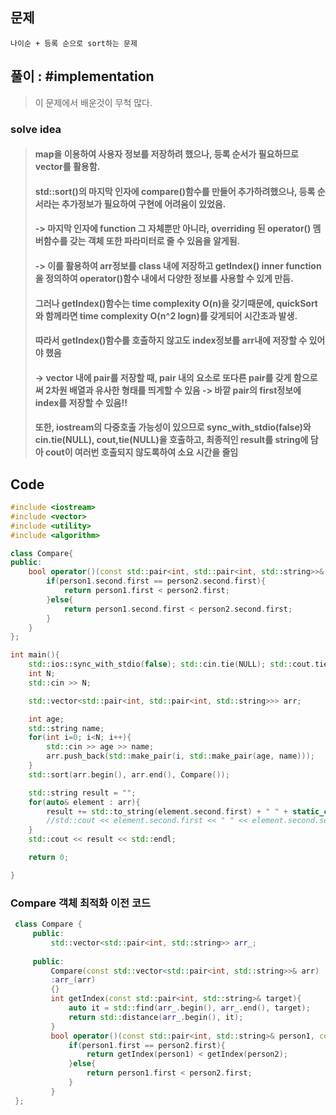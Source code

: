 ## 문제 
```
나이순 + 등록 순으로 sort하는 문제
```

## 풀이 : #implementation
> 이 문제에서 배운것이 무척 많다. 

### solve idea
> #### map을 이용하여 사용자 정보를 저장하려 했으나, 등록 순서가 필요하므로 vector를 활용함.
> #### std::sort()의 마지막 인자에 compare()함수를 만들어 추가하려했으나, 등록 순서라는 추가정보가 필요하여 구현에 어려움이 있었음.
> #### -> 마지막 인자에 function 그 자체뿐만 아니라, overriding 된 operator() 멤버함수를 갖는 객체 또한 파라미터로 줄 수 있음을 알게됨.
> #### -> 이를 활용하여 arr정보를 class 내에 저장하고 getIndex() inner function을 정의하여 operator()함수 내에서 다양한 정보를 사용할 수 있게 만듬.
> #### 그러나 getIndex()함수는 time complexity O(n)을 갖기때문에, quickSort와 함께라면 time complexity O(n^2 logn)를 갖게되어 시간초과 발생.
> #### 따라서 getIndex()함수를 호출하지 않고도 index정보를 arr내에 저장할 수 있어야 했음
> #### -> vector 내에 pair를 저장할 때, pair 내의 요소로 또다른 pair를 갖게 함으로써 2차원 배열과 유사한 형태를 띄게할 수 있음 -> 바깥 pair의 first정보에 index를 저장할 수 있음!!
> #### 또한, iostream의 다중호출 가능성이 있으므로 sync_with_stdio(false)와 cin.tie(NULL), cout,tie(NULL)을 호출하고, 최종적인 result를 string에 담아 cout이 여러번 호출되지 않도록하여 소요 시간을 줄임



## Code 
```cpp
#include <iostream>
#include <vector>
#include <utility>
#include <algorithm>

class Compare{
public:
    bool operator()(const std::pair<int, std::pair<int, std::string>>& person1, const std::pair<int, std::pair<int, std::string>>& person2){
        if(person1.second.first == person2.second.first){
            return person1.first < person2.first;
        }else{
            return person1.second.first < person2.second.first;
        }
    }
};

int main(){
    std::ios::sync_with_stdio(false); std::cin.tie(NULL); std::cout.tie(NULL);
    int N;
    std::cin >> N;

    std::vector<std::pair<int, std::pair<int, std::string>>> arr;

    int age;
    std::string name;
    for(int i=0; i<N; i++){
        std::cin >> age >> name;
        arr.push_back(std::make_pair(i, std::make_pair(age, name)));
    }
    std::sort(arr.begin(), arr.end(), Compare());

    std::string result = "";
    for(auto& element : arr){
        result += std::to_string(element.second.first) + " " + static_cast<std::string>(element.second.second) + "\n";
        //std::cout << element.second.first << " " << element.second.second << std::endl;
    }
    std::cout << result << std::endl;

    return 0;

}
```
### Compare 객체 최적화 이전 코드
```cpp
 class Compare {
     public:
         std::vector<std::pair<int, std::string>> arr_;
        
     public:
         Compare(const std::vector<std::pair<int, std::string>>& arr)
         :arr_(arr)
         {}
         int getIndex(const std::pair<int, std::string>& target){
             auto it = std::find(arr_.begin(), arr_.end(), target);
             return std::distance(arr_.begin(), it);
         }
         bool operator()(const std::pair<int, std::string>& person1, const std::pair<int, std::string>& person2){
             if(person1.first == person2.first){
                 return getIndex(person1) < getIndex(person2);
             }else{
                 return person1.first < person2.first;
             }
         }
 };
```

